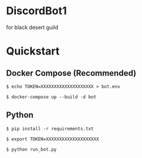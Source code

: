 # DiscordBot1
 for black desert guild

# Quickstart

## Docker Compose (Recommended)
`$ echo TOKEN=XXXXXXXXXXXXXXXXXXXX > bot.env`

`$ docker-compose up --build -d bot`

## Python
`$ pip install -r requirements.txt`

`$ export TOKEN=XXXXXXXXXXXXXXXXXXXX`

`$ python run_bot.py`
